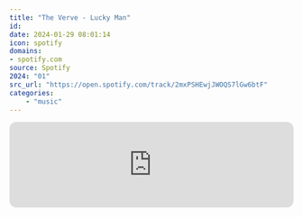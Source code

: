 ```yaml
---
title: "The Verve - Lucky Man"
id: 
date: 2024-01-29 08:01:14
icon: spotify
domains:
- spotify.com
source: Spotify
2024: "01"
src_url: "https://open.spotify.com/track/2mxPSHEwjJWOQS7lGw6btF"
categories:
    - "music"
---
```

<iframe style="border-radius: 12px" width="100%" height="152" title="Spotify Embed: Lucky Man" frameborder="0" allowfullscreen allow="autoplay; clipboard-write; encrypted-media; fullscreen; picture-in-picture" loading="lazy" src="https://open.spotify.com/embed/track/2mxPSHEwjJWOQS7lGw6btF?utm_source=oembed"></iframe>
